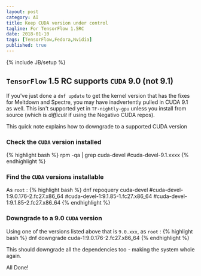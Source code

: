```yaml
---
layout: post
category: AI
title: Keep CUDA version under control
tagline: For TensorFlow 1.5RC 
date: 2018-01-10
tags: [TensorFlow,Fedora,Nvidia]
published: true
---
```

{% include JB/setup %}


## ```TensorFlow``` 1.5 RC supports ```CUDA``` 9.0 (not 9.1)

If you've just done a ```dnf update``` to get the kernel version that
has the fixes for Meltdown and Spectre, you may have inadvertently pulled
in CUDA 9.1 as well.  This isn't supported yet in ```TF-nightly-gpu``` unless you
install from source (which is *difficult* if using the Negativo CUDA repos).

This quick note explains how to downgrade to a supported CUDA version

### Check the ```CUDA``` version installed  

{% highlight bash %}
rpm -qa | grep cuda-devel
#cuda-devel-9.1.xxxx
{% endhighlight %}


### Find the ```CUDA``` versions installable

As ```root``` :
{% highlight bash %}
dnf repoquery cuda-devel
#cuda-devel-1:9.0.176-2.fc27.x86_64
#cuda-devel-1:9.1.85-1.fc27.x86_64
#cuda-devel-1:9.1.85-2.fc27.x86_64
{% endhighlight %}


### Downgrade to a 9.0 ```CUDA``` version

Using one of the versions listed above that is ```9.0.xxx```, as ```root``` :
{% highlight bash %}
dnf downgrade cuda-1:9.0.176-2.fc27.x86_64
{% endhighlight %}

This should downgrade all the dependencies too - making the system whole again.

All Done!
